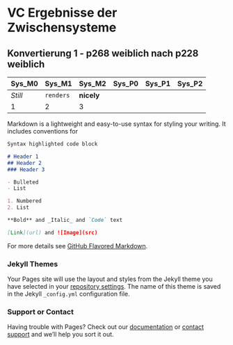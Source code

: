 # VC Ergebnisse der Zwischensysteme

## Konvertierung 1 - p268 weiblich nach p228 weiblich

Sys_M0 | Sys_M1 | Sys_M2 | Sys_P0 | Sys_P1 | Sys_P2
--- | --- | --- | --- | --- | --- 
*Still* | `renders` | **nicely**
1 | 2 | 3

Markdown is a lightweight and easy-to-use syntax for styling your writing. It includes conventions for

```markdown
Syntax highlighted code block

# Header 1
## Header 2
### Header 3

- Bulleted
- List

1. Numbered
2. List

**Bold** and _Italic_ and `Code` text

[Link](url) and ![Image](src)
```

For more details see [GitHub Flavored Markdown](https://guides.github.com/features/mastering-markdown/).

### Jekyll Themes

Your Pages site will use the layout and styles from the Jekyll theme you have selected in your [repository settings](https://github.com/AntonBuzik/evaluation_thesis/settings/pages). The name of this theme is saved in the Jekyll `_config.yml` configuration file.

### Support or Contact

Having trouble with Pages? Check out our [documentation](https://docs.github.com/categories/github-pages-basics/) or [contact support](https://support.github.com/contact) and we’ll help you sort it out.

